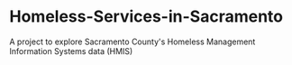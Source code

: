 # Homeless-Services-in-Sacramento
A project to explore Sacramento County's Homeless Management Information Systems data (HMIS)
